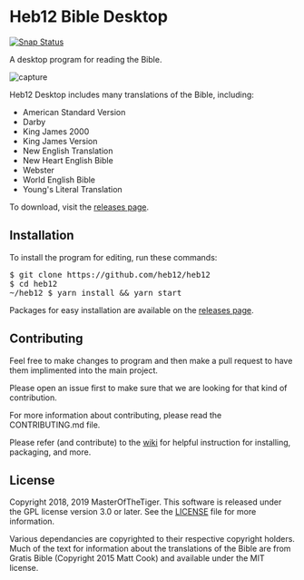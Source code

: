 # Heb12 Bible Desktop
[![Snap Status](https://build.snapcraft.io/badge/heb12/heb12.svg)](https://build.snapcraft.io/user/heb12/heb12)

A desktop program for reading the Bible.

![capture](https://user-images.githubusercontent.com/16640496/38822095-44efd294-4157-11e8-8f21-797538fe6e0a.PNG)

Heb12 Desktop includes many translations of the Bible, including:
- American Standard Version
- Darby
- King James 2000
- King James Version
- New English Translation
- New Heart English Bible
- Webster
- World English Bible
- Young's Literal Translation

To download, visit the [releases page](https://github.com/heb12/heb12/releases).

## Installation
To install the program for editing, run these commands:
<pre>
$ git clone https://github.com/heb12/heb12
$ cd heb12
~/heb12 $ yarn install && yarn start
</pre>

Packages for easy installation are available on the [releases page](https://github.com/heb12/heb12/releases).

## Contributing
Feel free to make changes to program and then make a pull request to have them implimented into the main project.

Please open an issue first to make sure that we are looking for that kind of contribution.

For more information about contributing, please read the CONTRIBUTING.md file.

Please refer (and contribute) to the [wiki](https://github.com/MasterOfTheTiger/heb12/wiki) for helpful instruction for installing, packaging, and more.

## License
Copyright 2018, 2019 MasterOfTheTiger.
This software is released under the GPL license version 3.0 or later. See the [LICENSE](https://github.com/MasterOfTheTiger/heb12/blob/master/LICENSE) file for more information.

Various dependancies are copyrighted to their respective copyright holders. Much of the text for information about the translations of the Bible are from Gratis Bible (Copyright 2015 Matt Cook) and available under the MIT license.